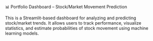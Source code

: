 📊 Portfolio Dashboard – Stock/Market Movement Prediction

This is a Streamlit-based dashboard for analyzing and predicting stock/market trends.
It allows users to track performance, visualize statistics, and estimate probabilities of stock movement using machine learning models.
